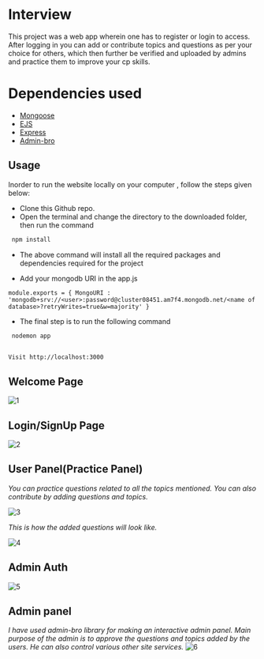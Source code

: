 # Interview
This project was a web app wherein one has to register or login to access. After logging in you can add or contribute topics and questions as per your choice for others, which then further be verified and uploaded by admins and practice them to improve your cp skills. 

# Dependencies used
   * [Mongoose](https://mongoosejs.com/docs/)
   * [EJS](https://ejs.co/)
   * [Express](http://expressjs.com/)
   * [Admin-bro](https://adminbro.com/section-modules.html/)
 
## Usage

Inorder to run the website locally on your computer , follow the steps given below:

* Clone this Github repo.
* Open the terminal and change the directory to the downloaded folder, then run the command 

```sh
 npm install
```
* The above command will install all the required packages and dependencies required for the project


* Add your mongodb URI in the app.js

`module.exports = {
    MongoURI : 'mongodb+srv://<user>:password@cluster08451.am7f4.mongodb.net/<name of database>?retryWrites=true&w=majority'
}`

* The final step is to run the following command
```sh
 nodemon app
 
```
 
 `Visit http://localhost:3000`

## Welcome Page
![1](https://user-images.githubusercontent.com/70435148/108624562-aa27f480-746b-11eb-8559-b28847231c4c.png)

## Login/SignUp Page
![2](https://user-images.githubusercontent.com/70435148/108624704-8913d380-746c-11eb-8a7d-5726329755e2.png)

## User Panel(Practice Panel)
*You can practice questions related to all the topics mentioned. 
You can also contribute by adding questions and topics.*

![3](https://user-images.githubusercontent.com/70435148/108629695-2a0f8800-7487-11eb-877b-483f2797f4e8.png)

*This is how the added questions will look like.*

![4](https://user-images.githubusercontent.com/70435148/108629831-c5086200-7487-11eb-8339-2f36103954e9.png)

## Admin Auth
![5](https://user-images.githubusercontent.com/70435148/108629919-30eaca80-7488-11eb-8f4f-137da8a9e0d6.png)

## Admin panel
*I have used admin-bro library for making an interactive admin panel. Main purpose of the admin is to approve the questions and topics added by the users. He can also control various other site services.* 
![6](https://user-images.githubusercontent.com/70435148/108630065-0baa8c00-7489-11eb-97f8-f1e44c2ff940.png)
